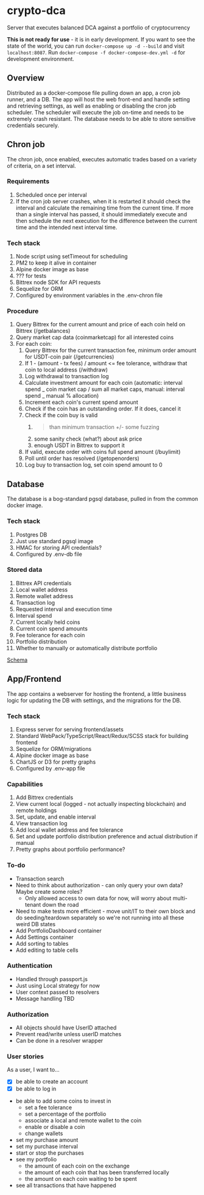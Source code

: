 # crypto-dca

Server that executes balanced DCA against a portfolio of cryptocurrency

**This is not ready for use** - it is in early development. If you want to see the state of the world, you can run `docker-compose up -d --build` and visit `localhost:8087`. Run `docker-compose -f docker-compose-dev.yml -d` for development environment.

## Overview

Distributed as a docker-compose file pulling down an app, a cron job runner, and a DB. The app will host the web front-end and handle setting and retrieving settings, as well as enabling or disabling the cron job scheduler. The scheduler will execute the job on-time and needs to be extremely crash resistant. The database needs to be able to store sensitive credentials securely.

## Chron job

The chron job, once enabled, executes automatic trades based on a variety of criteria, on a set interval.

### Requirements

1. Scheduled once per interval
2. If the cron job server crashes, when it is restarted it should check the interval and calculate the remaining time from the current time. If more than a single interval has passed, it should immediately execute and then schedule the next execution for the difference between the current time and the intended next interval time.

### Tech stack

1. Node script using setTimeout for scheduling
2. PM2 to keep it alive in container
3. Alpine docker image as base
4. ??? for tests
5. Bittrex node SDK for API requests
6. Sequelize for ORM
7. Configured by environment variables in the .env-chron file

### Procedure

1. Query Bittrex for the current amount and price of each coin held on Bittrex (/getbalances)
2. Query market cap data (coinmarketcap) for all interested coins
3. For each coin:
   1. Query Bittrex for the current transaction fee, minimum order amount for USDT-coin pair (/getcurrencies)
   2. If 1 - (amount - tx fees) / amount <= fee tolerance, withdraw that coin to local address (/withdraw)
   3. Log withdrawal to transaction log
   4. Calculate investment amount for each coin (automatic: interval spend _ coin market cap / sum all market caps, manual: interval spend _ manual % allocation)
   5. Increment each coin's current spend amount
   6. Check if the coin has an outstanding order. If it does, cancel it
   7. Check if the coin buy is valid
      1. > than minimum transaction +/- some fuzzing
      2. some sanity check (what?) about ask price
      3. enough USDT in Bittrex to support it
   8. If valid, execute order with coins full spend amount (/buylimit)
   9. Poll until order has resolved (/getopenorders)
   10. Log buy to transaction log, set coin spend amount to 0

## Database

The database is a bog-standard pgsql database, pulled in from the common docker image.

### Tech stack

1. Postgres DB
2. Just use standard pgsql image
3. HMAC for storing API credentials?
4. Configured by .env-db file

### Stored data

1. Bittrex API credentials
2. Local wallet address
3. Remote wallet address
4. Transaction log
5. Requested interval and execution time
6. Interval spend
7. Current locally held coins
8. Current coin spend amounts
9. Fee tolerance for each coin
10. Portfolio distribution
11. Whether to manually or automatically distribute portfolio

[Schema](./schema.md)

## App/Frontend

The app contains a webserver for hosting the frontend, a little business logic for updating the DB with settings, and the migrations for the DB.

### Tech stack

1. Express server for serving frontend/assets
2. Standard WebPack/TypeScript/React/Redux/SCSS stack for building frontend
3. Sequelize for ORM/migrations
4. Alpine docker image as base
5. ChartJS or D3 for pretty graphs
6. Configured by .env-app file

### Capabilities

1. Add Bittrex credentials
2. View current local (logged - not actually inspecting blockchain) and remote holdings
3. Set, update, and enable interval
4. View transaction log
5. Add local wallet address and fee tolerance
6. Set and update portfolio distribution preference and actual distribution if manual
7. Pretty graphs about portfolio performance?

### To-do

* Transaction search
* Need to think about authorization - can only query your own data? Maybe create some roles?
  * Only allowed access to own data for now, will worry about multi-tenant down the road
* Need to make tests more efficient - move unit/IT to their own block and do seeding/teardown separately so we're not running into all these weird DB states
* Add PortfolioDashboard container
* Add Settings container
* Add sorting to tables
* Add editing to table cells

### Authentication

* Handled through passport.js
* Just using Local strategy for now
* User context passed to resolvers
* Message handling TBD

### Authorization

* All objects should have UserID attached
* Prevent read/write unless userID matches
* Can be done in a resolver wrapper

### User stories

As a user, I want to...

* [x] be able to create an account
* [x] be able to log in
* be able to add some coins to invest in
  * set a fee tolerance
  * set a percentage of the portfolio
  * associate a local and remote wallet to the coin
  * enable or disable a coin
  * change wallets
* set my purchase amount
* set my purchase interval
* start or stop the purchases
* see my portfolio
  * the amount of each coin on the exchange
  * the amount of each coin that has been transferred locally
  * the amount on each coin waiting to be spent
* see all transactions that have happened
